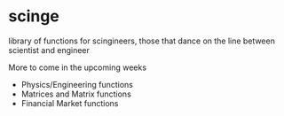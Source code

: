 # scinge
library of functions for scingineers, those that dance on the line between scientist and engineer

More to come in the upcoming weeks

- Physics/Engineering functions
- Matrices and Matrix functions
- Financial Market functions

